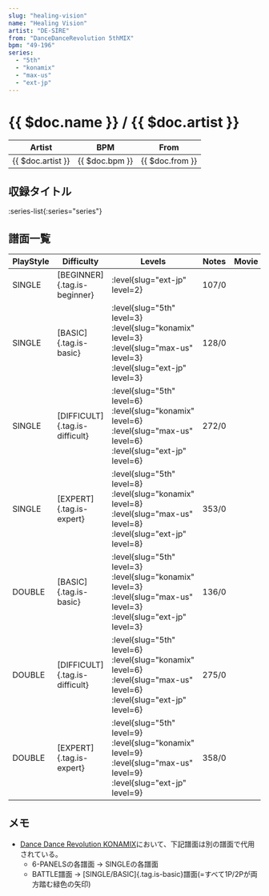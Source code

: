 ```yaml
---
slug: "healing-vision"
name: "Healing Vision"
artist: "DE-SIRE"
from: "DanceDanceRevolution 5thMIX"
bpm: "49-196"
series:
  - "5th"
  - "konamix"
  - "max-us"
  - "ext-jp"
---
```


# {{ $doc.name }} / {{ $doc.artist }}

|Artist|BPM|From|
|------|---|----|
|{{ $doc.artist }}|{{ $doc.bpm }}|{{ $doc.from }}|

## 収録タイトル

:series-list{:series="series"}

## 譜面一覧

|PlayStyle|Difficulty|Levels|Notes|Movie|
|---------|----------|------|-----|-----|
|SINGLE|[BEGINNER]{.tag.is-beginner}|:level{slug="ext-jp" level=2}|107/0||
|SINGLE|[BASIC]{.tag.is-basic}|:level{slug="5th" level=3} :level{slug="konamix" level=3} :level{slug="max-us" level=3} :level{slug="ext-jp" level=3}|128/0||
|SINGLE|[DIFFICULT]{.tag.is-difficult}|:level{slug="5th" level=6} :level{slug="konamix" level=6} :level{slug="max-us" level=6} :level{slug="ext-jp" level=6}|272/0||
|SINGLE|[EXPERT]{.tag.is-expert}|:level{slug="5th" level=8} :level{slug="konamix" level=8} :level{slug="max-us" level=8} :level{slug="ext-jp" level=8}|353/0||
|DOUBLE|[BASIC]{.tag.is-basic}|:level{slug="5th" level=3} :level{slug="konamix" level=3} :level{slug="max-us" level=3} :level{slug="ext-jp" level=3}|136/0||
|DOUBLE|[DIFFICULT]{.tag.is-difficult}|:level{slug="5th" level=6} :level{slug="konamix" level=6} :level{slug="max-us" level=6} :level{slug="ext-jp" level=6}|275/0||
|DOUBLE|[EXPERT]{.tag.is-expert}|:level{slug="5th" level=9} :level{slug="konamix" level=9} :level{slug="max-us" level=9} :level{slug="ext-jp" level=9}|358/0||

## メモ

- [Dance Dance Revolution KONAMIX](/series/konamix)において、下記譜面は別の譜面で代用されている。
  - 6-PANELSの各譜面 → SINGLEの各譜面
  - BATTLE譜面 → [SINGLE/BASIC]{.tag.is-basic}譜面(=すべて1P/2Pが両方踏む緑色の矢印)
